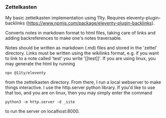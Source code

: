 ### Zettelkasten

My basic zettelkasten implementation using 11ty. Requires eleventy-plugin-backlinks (https://www.npmjs.com/package/eleventy-plugin-backlinks).

Converts notes in markdown format to html files, taking care of links and adding backreferences to make one's notes traversable.

Notes should be written as markdown (.md) files and stored in the 'zettel' directory. Links must be written using the wikilinks format, e.g. if you want to link to a note called 'test' you write '[[test]]'. If you are using linux, you may generate the
html by running

``npx @11ty/eleventy``

from the zettelkasten directory. From there, I run a local webserver to make things interactive. I use the http.server python library.
If you'd like to use that too, and you are on linux, then you may simply enter the command

``python3 -m http.server -d _site``

to run the server on localhost:8000.
